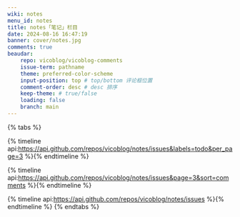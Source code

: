 ```yaml
---
wiki: notes
menu_id: notes
title: notes「笔记」栏目
date: 2024-08-16 16:47:19
banner: cover/notes.jpg
comments: true
beaudar:
    repo: vicoblog/vicoblog-comments
    issue-term: pathname
    theme: preferred-color-scheme
    input-position: top # top/bottom 评论框位置
    comment-order: desc # desc 排序
    keep-theme: # true/false
    loading: false
    branch: main
---
```


{% tabs %}
<!-- tab 最新10条 -->
{% timeline api:https://api.github.com/repos/vicoblog/notes/issues&labels=todo&per_page=3 %}{% endtimeline %}
<!-- tab 最多回顾 -->
{% timeline api:https://api.github.com/repos/vicoblog/notes/issues&page=3&sort=comments %}{% endtimeline %}
<!-- tab 全部 -->
{% timeline api:https://api.github.com/repos/vicoblog/notes/issues %}{% endtimeline %}
{% endtabs %}
